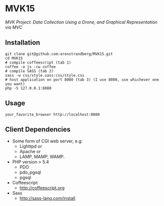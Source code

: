 MVK15
=======

_MVK Project: Data Collection Using a Drone, and Graphical Representation via MVC_

Installation
------------

```shell
git clone git@github.com:aronstrandberg/MVK15.git
cd MVK15
# compile coffeescript (tab 1)
coffee -o js -cw coffee
# compile SASS (tab 2)
sass -w css/style.sass:css/style.css
# host application on port 8080 (tab 3) (I use 8080, use whichever one you want)
php -S 127.0.0.1:8080
```

Usage
------

```shell
your_favorite_browser http://localhost:8080
```

Client Dependencies
--------------------

* Some form of CGI web server, e.g:
  * Lighttpd or
  * Apache or
  * LAMP, MAMP, WAMP.
* PHP version > 5.4
  * PDO
  * pdo_pgsql
  * pgsql
* Coffeescript
  * http://coffeescript.org
* Sass
  * http://sass-lang.com/install
